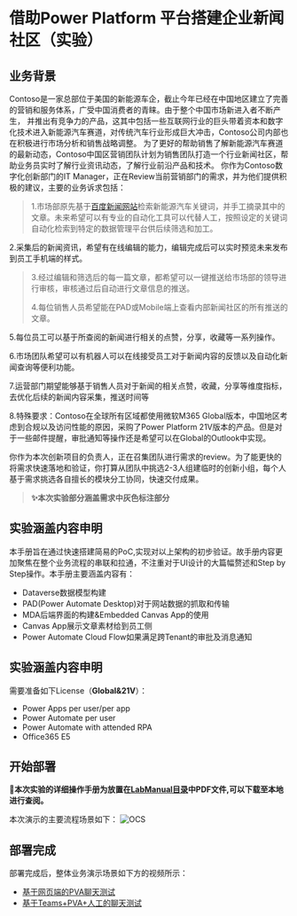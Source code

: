 # 借助Power Platform 平台搭建企业新闻社区（实验）

## 业务背景

Contoso是一家总部位于美国的新能源车企，截止今年已经在中国地区建立了完善的营销和服务体系，广受中国消费者的青睐。由于整个中国市场新进入者不断产生， 并推出有竞争力的产品，这其中包括一些互联网行业的巨头带着资本和数字化技术进入新能源汽车赛道，对传统汽车行业形成巨大冲击，Contoso公司内部也在积极进行市场分析和销售战略调整。
为了更好的帮助销售了解新能源汽车赛道的最新动态，Contoso中国区营销团队计划为销售团队打造一个行业新闻社区，帮助业务员实时了解行业资讯动态，了解行业前沿产品和技术。
你作为Contoso数字化创新部门的IT Manager，正在Review当前营销部门的需求，并为他们提供积极的建议，主要的业务诉求包括：

 >1.市场部原先基于[百度新闻网站](https://news.baidu.com)检索新能源汽车关键词，并手工摘录其中的文章。未来希望可以有专业的自动化工具可以代替人工，按照设定的关键词自动化检索到特定的数据管理平台供后续筛选和加工。

2.采集后的新闻资讯，希望有在线编辑的能力，编辑完成后可以实时预览未来发布到员工手机端的样式。
  
> 3.经过编辑和筛选后的每一篇文章，都希望可以一键推送给市场部的领导进行审核，审核通过后自动进行文章信息的推送。
>
> 4.每位销售人员希望能在PAD或Mobile端上查看内部新闻社区的所有推送的文章。

5.每位员工可以基于所查阅的新闻进行相关的点赞，分享，收藏等一系列操作。

6.市场团队希望可以有机器人可以在线接受员工对于新闻内容的反馈以及自动化新闻查询等便利功能。

7.运营部门期望能够基于销售人员对于新闻的相关点赞，收藏，分享等维度指标，去优化后续的新闻内容采集，推送时间等

8.特殊要求：Contoso在全球所有区域都使用微软M365 Global版本，中国地区考虑到合规以及访问性能的原因，采购了Power Platform 21V版本的产品。但是对于一些邮件提醒，审批通知等操作还是希望可以在Global的Outlook中实现。

你作为本次创新项目的负责人，正在召集团队进行需求的review。为了能更快的将需求快速落地和验证，你打算从团队中挑选2-3人组建临时的创新小组，每个人基于需求挑选各自擅长的模块分工协同，快速交付成果。

>**✨本次实验部分涵盖需求中灰色标注部分**

## 实验涵盖内容申明

本手册旨在通过快速搭建简易的PoC,实现对以上架构的初步验证。故手册内容更加聚焦在整个业务流程的串联和拉通，不注重对于UI设计的大篇幅赘述和Step by Step操作。本手册主要涵盖内容有：

- Dataverse数据模型构建
- PAD(Power Automate Desktop)对于网站数据的抓取和传输
- MDA后端界面的构建&Embedded Canvas App的使用
- Canvas App展示文章素材给到员工侧
- Power Automate Cloud Flow如果满足跨Tenant的审批及消息通知

## 实验涵盖内容申明

需要准备如下License（**Global&21V**）：
- Power Apps per user/per app
- Power Automate per user
- Power Automate with attended RPA
- Office365 E5

## 开始部署

**🥰本次实验的详细操作手册为放置在[LabManual目录](https://github.com/charlielv926/Biz-App-TechSolution/tree/main/Build%20IT%20HelpDesk%20with%20BizApp%20Platform/LabManual)中PDF文件,可以下载至本地进行查阅。**

本次演示的主要流程场景如下：
![OCS](./Images/OCS.png)

## 部署完成

部署完成后，整体业务演示场景如下方的视频所示：

- [基于网页端的PVA聊天测试](https://blobstoragecharlie.blob.core.chinacloudapi.cn/image/Test-ITHelpdesk-Bot.mp4)
- [基于Teams+PVA+人工的聊天测试](https://blobstoragecharlie.blob.core.chinacloudapi.cn/image/Test-ITHelpDeskOCS.mp4)
  
